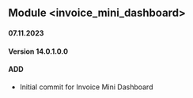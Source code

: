 ## Module <invoice_mini_dashboard>

#### 07.11.2023
#### Version 14.0.1.0.0
#### ADD

- Initial commit for Invoice Mini Dashboard
